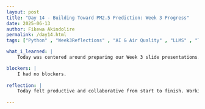 ```yaml
---
layout: post
title: "Day 14 - Building Toward PM2.5 Prediction: Week 3 Progress"
date: 2025-06-13
author: Fikewa Akindolire
permalink: /day14.html
tags: ["Python" , "Week3Reflections" , "AI & Air Quality" , "LLMS" , "Teamwork in Research" , "Literature Review" , "Group Bonding"]

what_i_learned: |
    Today was centered around preparing our Week 3 slide presentations. Each of us worked on our respective sections, tailoring them to reflect our unique experiences and contributions. We also had a debrief on our literature review articles, where we shared insights and discussed key takeaways. This week’s readings felt more engaging because they directly connected to our project goals—it was exciting to finally envision how we could apply what we learned to build an AI model capable of predicting PM2.5 levels. Our graduate mentor reviewed our slides, providing helpful feedback and minor edits to enhance our work. Later in the day, we smoothly recorded our video presentation, building on the experience and lessons learned from the previous weeks.

blockers: |
    I had no blockers. 
  
reflection: |
    Today felt productive and collaborative from start to finish. Working on our slides gave me a moment to reflect on how much I’ve learned over the past few weeks. The literature review felt more meaningful this time because I could actually see the connection between the content and our project goals, which made everything click more clearly. A highlight of the day was an unexpected but thought-provoking conversation my team had during our break. It helped strengthen our bond beyond just work. Recording the video went much smoother than before, showing how far we’ve come as a team. All in all, today reminded me of the importance of teamwork, engagement, and clear communication.
  
---
```

